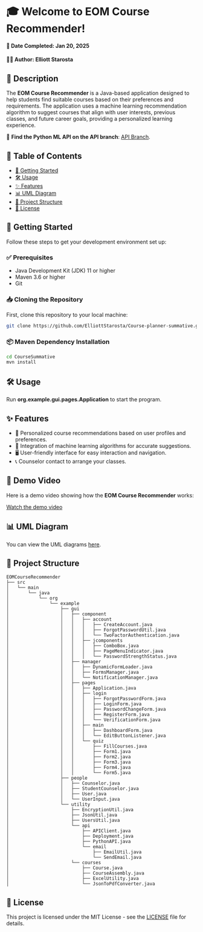 # 🎓 Welcome to EOM Course Recommender!



#### 📅 Date Completed: Jan 20, 2025

#### 👨‍💻 Author: Elliott Starosta

## 📌 Description

The **EOM Course Recommender** is a Java-based application designed to help students find suitable courses based on their preferences and requirements. The application uses a machine learning recommendation algorithm to suggest courses that align with user interests, previous classes, and future career goals, providing a personalized learning experience.

🔗 **Find the Python ML API on the API branch**: [API Branch](https://github.com/ElliottStarosta/Course-planner-summative/tree/API).

## 📜 Table of Contents

- [🚀 Getting Started](#-getting-started)
- [🛠️ Usage](#-usage)
- [✨ Features](#-features)
- [📊 UML Diagram](#-uml-diagram)
- [📂 Project Structure](#-project-structure)
- [📜 License](#-license)

## 🚀 Getting Started

Follow these steps to get your development environment set up:

### ✅ Prerequisites

- Java Development Kit (JDK) 11 or higher
- Maven 3.6 or higher
- Git

### 📥 Cloning the Repository

First, clone this repository to your local machine:

```bash
git clone https://github.com/ElliottStarosta/Course-planner-summative.git
```

### 📦 Maven Dependency Installation

```bash
cd CourseSummative
mvn install
```

## 🛠️ Usage

Run **org.example.gui.pages.Application** to start the program.

## ✨ Features

- 🎯 Personalized course recommendations based on user profiles and preferences.
- 🤖 Integration of machine learning algorithms for accurate suggestions.
- 🖥️ User-friendly interface for easy interaction and navigation.
- 📞 Counselor contact to arrange your classes.

## 🎥 Demo Video

Here is a demo video showing how the **EOM Course Recommender** works:

[Watch the demo video]([assets/demo-video.mp4](https://drive.google.com/drive/u/3/folders/1Co_HhtkVjdCwb4H6XKH_bHVVDBRkJkog))


## 📊 UML Diagram

You can view the UML diagrams [here](https://docs.google.com/document/d/1RnHR5U51fuQDec1-17yL2D_yQI_z8zwKZ3HttHLKJSo/edit?usp=sharing).

## 📂 Project Structure

```
EOMCourseRecommender
├── src
│   └── main
│       └── java
│           └── org
│               └── example
│                   ├── gui
│                   │   ├── component
│                   │   │   ├── account
│                   │   │   │   ├── CreateAccount.java
│                   │   │   │   ├── ForgotPasswordUtil.java
│                   │   │   │   └── TwoFactorAuthentication.java
│                   │   │   ├── jcomponents
│                   │   │   │   ├── ComboBox.java
│                   │   │   │   ├── PageMenuIndicator.java
│                   │   │   │   └── PasswordStrengthStatus.java
│                   │   ├── manager
│                   │   │   ├── DynamicFormLoader.java
│                   │   │   ├── FormsManager.java
│                   │   │   └── NotificationManager.java
│                   │   ├── pages
│                   │   │   ├── Application.java
│                   │   │   ├── login
│                   │   │   │   ├── ForgotPasswordForm.java
│                   │   │   │   ├── LoginForm.java
│                   │   │   │   ├── PasswordChangeForm.java
│                   │   │   │   ├── RegisterForm.java
│                   │   │   │   └── VerificationForm.java
│                   │   │   ├── main
│                   │   │   │   ├── DashboardForm.java
│                   │   │   │   └── EditButtonListener.java
│                   │   │   └── quiz
│                   │   │       ├── FillCourses.java
│                   │   │       ├── Form1.java
│                   │   │       ├── Form2.java
│                   │   │       ├── Form3.java
│                   │   │       ├── Form4.java
│                   │   │       └── Form5.java
│                   ├── people
│                   │   ├── Counselor.java
│                   │   ├── StudentCounselor.java
│                   │   ├── User.java
│                   │   └── UserInput.java
│                   └── utility
│                       ├── EncryptionUtil.java
│                       ├── JsonUtil.java
│                       ├── UsersUtil.java
│                       └── api
│                           ├── APIClient.java
│                           ├── Deployment.java
│                           ├── PythonAPI.java
│                           └── email
│                               ├── EmailUtil.java
│                               └── SendEmail.java
│                       └── courses
│                           ├── Course.java
│                           ├── CourseAssembly.java
│                           ├── ExcelUtility.java
│                           └── JsonToPdfConverter.java
```

## 📜 License

This project is licensed under the MIT License - see the [LICENSE](LICENSE) file for details.
